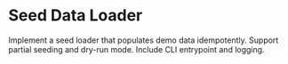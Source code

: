 # Seed Data Loader
Implement a seed loader that populates demo data idempotently. Support partial seeding and dry-run mode.
Include CLI entrypoint and logging.
